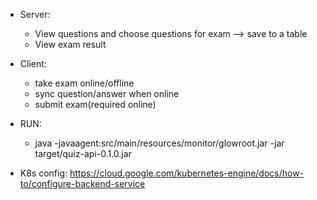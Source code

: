 - Server:
    + View questions and choose questions for exam --> save to a table
    + View exam result
- Client:
    + take exam online/offline
    + sync question/answer when online
    + submit exam(required online)
    
- RUN:
    + java -javaagent:src/main/resources/monitor/glowroot.jar -jar target/quiz-api-0.1.0.jar
- K8s config: https://cloud.google.com/kubernetes-engine/docs/how-to/configure-backend-service
